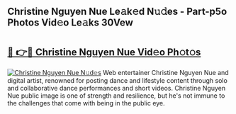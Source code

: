 ## Christine Nguyen Nue Le𝚊k𝚎d N𝚞𝚍es - Part-p5o Photos Vid𝚎o Le𝚊ks 30Vew

# <h2><a href="http://fb291l.evod.top/?m=Christine+Nguyen+Nue">🔗 👉🔴 Christine Nguyen Nue Vid𝚎o Ph𝚘t𝚘s</a></h2>

[![Christine Nguyen Nue N𝚞d𝚎s](https://i.imgur.com/8V9OHl7.gif)](http://fb291l.evod.top/?m=Christine+Nguyen+Nue)
Web entertainer Christine Nguyen Nue and digital artist, renowned for posting dance and lifestyle content through solo and collaborative dance performances and short videos. Christine Nguyen Nue public image is one of strength and resilience, but he's not immune to the challenges that come with being in the public eye. 
